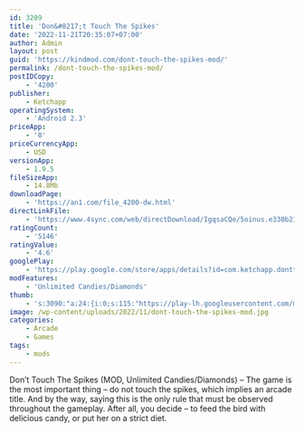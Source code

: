 ```yaml
---
id: 3209
title: 'Don&#8217;t Touch The Spikes'
date: '2022-11-21T20:35:07+07:00'
author: Admin
layout: post
guid: 'https://kindmod.com/dont-touch-the-spikes-mod/'
permalink: /dont-touch-the-spikes-mod/
postIDCopy:
    - '4200'
publisher:
    - Ketchapp
operatingSystem:
    - 'Android 2.3'
priceApp:
    - '0'
priceCurrencyApp:
    - USD
versionApp:
    - 1.9.5
fileSizeApp:
    - 14.8Mb
downloadPage:
    - 'https://an1.com/file_4200-dw.html'
directLinkFile:
    - 'https://www.4sync.com/web/directDownload/IgqsaCQe/5oinus.e330b219baf74c302e51d66680f8f827'
ratingCount:
    - '5146'
ratingValue:
    - '4.6'
googlePlay:
    - 'https://play.google.com/store/apps/details?id=com.ketchapp.donttouchthespikes'
modFeatures:
    - 'Unlimited Candies/Diamonds'
thumb:
    - 's:3090:"a:24:{i:0;s:115:"https://play-lh.googleusercontent.com/mn21Ke8QVCUqy2kZJhZneHpxtBl-in4zvKXXt_LvMRttPZy3duVZ2BRzF1dZ-luRfbU=w526-h296";i:1;s:115:"https://play-lh.googleusercontent.com/96YJnhlsAWK95nZi5GrS3hCHs9-0a--13MdaxyYdv_rH5fNdGxefs5hi2XKbkXHDiBM=w526-h296";i:2;s:116:"https://play-lh.googleusercontent.com/FBLiBL6Fy7SVfHSOIBa-mXB2PHuRAavwDZAy1jPdi4BZdx_SwRIdSfUpLEc0eXs9oXHj=w526-h296";i:3;s:115:"https://play-lh.googleusercontent.com/REZ1zqJovnv7xa3PMZCNoM-5Tp_7aW5LJE56uuJNUur8c85mydDOJc05rzsQgF0dCKI=w526-h296";i:4;s:112:"https://play-lh.googleusercontent.com/l6qSLywrfrYAzATDxJdzbXPViesS3Z6LHh1IuMsBRx6qM12CaMi950BS_f-AWZ6h=w526-h296";i:5;s:115:"https://play-lh.googleusercontent.com/GEXup_XrpGUE2lp6TG0K_B5YeP0n48r_5iI1BpyqpbU7qBUKTO4deYN9y9FZtHMttX8=w526-h296";i:6;s:115:"https://play-lh.googleusercontent.com/CINo9J7_gyhrI3xcYdkjs6PjVbyYp7B-f0T597Ga7R4eOs1tLuzgi7pBp7isO2p_YzI=w526-h296";i:7;s:115:"https://play-lh.googleusercontent.com/LhXW4eBbfv7FdlTL7Rt_klg_8WcsnjiAt2VISNy8oxhJanjOHGi9_p8HoxQ_smuF1-s=w526-h296";i:8;s:115:"https://play-lh.googleusercontent.com/5foYUyxWtix7PmoTgUcsEpj-OlRzhy3Mxuxa8aVfduyxSDPwt8W49-jO3xO97sKw0wk=w526-h296";i:9;s:116:"https://play-lh.googleusercontent.com/RSf9jXB1b5R7g9JXiF6kc49Tvhcaq5vwY61AzxtquVYwHQMXGKYzzbDH2Kdh_HKbI-gF=w526-h296";i:10;s:114:"https://play-lh.googleusercontent.com/dzIHvuzuQyWtLJ09Jq5NqKblob13GsIvLguHWPRdTUq6ZQ3P3I4Os4AXz4yQjIStlQ=w526-h296";i:11;s:115:"https://play-lh.googleusercontent.com/5VYUFyuqoDBeezZTNYOh5WzrN_9QECewjZwF7N4yijT6sbdUcwBU0ha8e4EA9bhnbcs=w526-h296";i:12;s:114:"https://play-lh.googleusercontent.com/wbvJE2E0CkHLqtXYtVv-jhUZFACrgyBs5oDM9-5VB0Wty1kzXw2ea8_4rP4JICI2kQ=w526-h296";i:13;s:114:"https://play-lh.googleusercontent.com/pEEjz_8-ExzZIMJNAC3wcpGm9jpLCFDB9Cx1kmF8CTcMtdlbigSMfbtPv7RNGji4qA=w526-h296";i:14;s:114:"https://play-lh.googleusercontent.com/TJyxROWtg3QKXmoo5eblDq-FnZXAHJwcu5xkgbFJviF1tXYLBPRoi5TVSy73jn3v3Q=w526-h296";i:15;s:116:"https://play-lh.googleusercontent.com/Ss3hQ2K_YaOOK9JeLT7jTduIYdR1eG8dwuE7sG-AT45QXXhSpCb5OZ-jco4ELG0OIrkg=w526-h296";i:16;s:116:"https://play-lh.googleusercontent.com/193x_t1Xt50cmWvVrVjhWPLBkTeFjei5WVBQYGSG5P1NLgFZWY6ylC3vnLktzsv0me0j=w526-h296";i:17;s:115:"https://play-lh.googleusercontent.com/s5Kh2BLQWothKWjSLyiKbhAjzWOw2raeuGkoay5YxgBHpbkW7Z9zFdHPu0RTU-U9jIE=w526-h296";i:18;s:115:"https://play-lh.googleusercontent.com/qpEx1JhnqqbqSjZKP5qWLZRSMPCeibAn3IVxlZrg0d5QfLcTH0DrYKu1k0RRsrljtXU=w526-h296";i:19;s:116:"https://play-lh.googleusercontent.com/29f-hn5_0K_jIi4ax1nJ_ZqDaJUBjal_3jSSo6CnVClwcjzbccpu3e1pUsgzGz9egr_I=w526-h296";i:20;s:116:"https://play-lh.googleusercontent.com/7ina0ouo83ym_ma936TeTUfnIcVcsTbgmWo3BdOAblma21B6tK3FfQx0vo5to88Eg15P=w526-h296";i:21;s:114:"https://play-lh.googleusercontent.com/7u2nVyfeZYWjssUQH1BQc6e7TKXcDomQlivrP8jYNDX6vdU5M9EEY0lnwkoLfpWSsQ=w526-h296";i:22;s:115:"https://play-lh.googleusercontent.com/Kge_eKCmnRQFNjvsirootchZikmbQx8exqhvg8yFQdXAmykrrRMbEXI3GdKb4HNT7hI=w526-h296";i:23;s:114:"https://play-lh.googleusercontent.com/r4Mx0C3G--ORDAaRHKpszV_nwHbEiNrDLQtT829z2Pl-WdCw0qF76Lt38H8rY-1K4w=w526-h296";}";'
image: /wp-content/uploads/2022/11/dont-touch-the-spikes-mod.jpg
categories:
    - Arcade
    - Games
tags:
    - mods
---
```


Don’t Touch The Spikes (MOD, Unlimited Candies/Diamonds) – The game is the most important thing – do not touch the spikes, which implies an arcade title. And by the way, saying this is the only rule that must be observed throughout the gameplay. After all, you decide – to feed the bird with delicious candy, or put her on a strict diet.